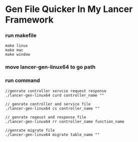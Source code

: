 # Gen File Quicker In My Lancer Framework

### run makefile
```
make linux
make mac
make window
```

### move lancer-gen-linux64 to go path

### run command
```
//genrate controller servcie request response
./lancer-gen-linux64 curd controller_name ""

// genrate controller and service file
./lancer-gen-linux64 cs controller_name ""

// genrate reqeust and response file
./lancer-gen-linux64 rr controller_name function_name

//genrate migrate file
./lancer-gen-linux64 migrate table_name ""

```